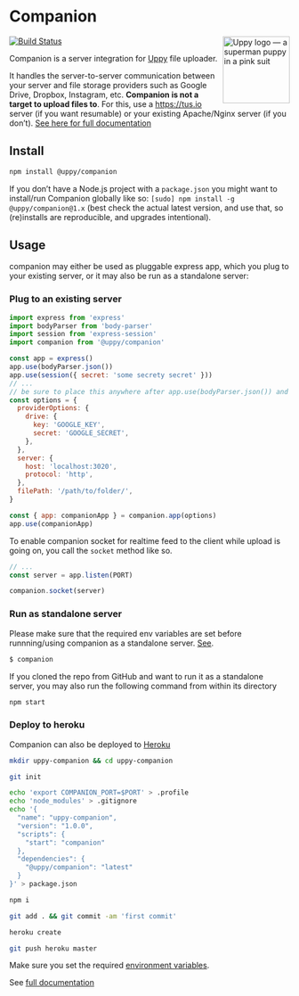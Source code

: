 # Companion

<img src="http://uppy.io/images/logos/uppy-dog-full.svg" width="120" alt="Uppy logo — a superman puppy in a pink suit" align="right">

[![Build Status](https://travis-ci.org/transloadit/uppy.svg?branch=main)](https://travis-ci.org/transloadit/uppy)

Companion is a server integration for [Uppy](https://github.com/transloadit/uppy) file uploader.

It handles the server-to-server communication between your server and file storage providers such as Google Drive,
Dropbox,
Instagram, etc. **Companion is not a target to upload files to**. For this, use a <https://tus.io> server (if you want
resumable) or your existing Apache/Nginx server (if you
don’t). [See here for full documentation](https://uppy.io/docs/companion/)

## Install

```bash
npm install @uppy/companion
```

If you don’t have a Node.js project with a `package.json` you might want to install/run Companion globally like
so: `[sudo] npm install -g @uppy/companion@1.x` (best check the actual latest version, and use that, so (re)installs are
reproducible, and upgrades intentional).

## Usage

companion may either be used as pluggable express app, which you plug to your existing server, or it may also be run as
a standalone server:

### Plug to an existing server

```javascript
import express from 'express'
import bodyParser from 'body-parser'
import session from 'express-session'
import companion from '@uppy/companion'

const app = express()
app.use(bodyParser.json())
app.use(session({ secret: 'some secrety secret' }))
// ...
// be sure to place this anywhere after app.use(bodyParser.json()) and app.use(session({...})
const options = {
  providerOptions: {
    drive: {
      key: 'GOOGLE_KEY',
      secret: 'GOOGLE_SECRET',
    },
  },
  server: {
    host: 'localhost:3020',
    protocol: 'http',
  },
  filePath: '/path/to/folder/',
}

const { app: companionApp } = companion.app(options)
app.use(companionApp)
```

To enable companion socket for realtime feed to the client while upload is going on, you call the `socket` method like
so.

```javascript
// ...
const server = app.listen(PORT)

companion.socket(server)
```

### Run as standalone server

Please make sure that the required env variables are set before runnning/using companion as a standalone
server. [See](https://uppy.io/docs/companion/#Configure-Standalone).

```bash
$ companion
```

If you cloned the repo from GitHub and want to run it as a standalone server, you may also run the following command
from within its
directory

```bash
npm start
```

### Deploy to heroku

Companion can also be deployed to [Heroku](https://www.heroku.com)

```sh
mkdir uppy-companion && cd uppy-companion

git init

echo 'export COMPANION_PORT=$PORT' > .profile
echo 'node_modules' > .gitignore
echo '{
  "name": "uppy-companion",
  "version": "1.0.0",
  "scripts": {
    "start": "companion"
  },
  "dependencies": {
    "@uppy/companion": "latest"
  }
}' > package.json

npm i

git add . && git commit -am 'first commit'

heroku create

git push heroku master
```

Make sure you set the required [environment variables](https://uppy.io/docs/companion/#Configure-Standalone).

See [full documentation](https://uppy.io/docs/companion/)
